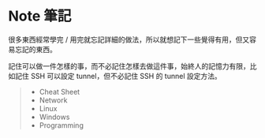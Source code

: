 # Note 筆記

很多東西經常學完 / 用完就忘記詳細的做法，所以就想記下一些覺得有用，但又容易忘記的東西。

記住可以做一件怎樣的事，而不必記住怎樣去做這件事，始終人的記憶力有限，比如記住 SSH 可以設定 tunnel，但不必記住 SSH 的 tunnel 設定方法。

> - Cheat Sheet
> - Network
> - Linux
> - Windows
> - Programming
